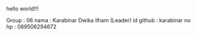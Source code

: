 hello world!!!

Group : 06
nama : Karabinar Dwika Ilham (Leader)
id github : karabinar
no hp : 089506294672